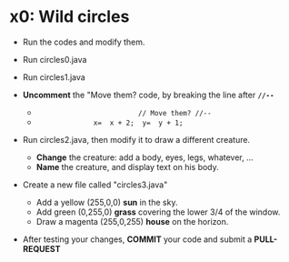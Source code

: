 # x0:  Wild circles

* Run the codes and modify them.
 * Run circles0.java

 * Run circles1.java
  * __Uncomment__ the "Move them? code, by breaking the line after __`//--`__
    * `                         // Move them? //--`
    * `              x=  x + 2;  y=  y + 1;`

 * Run circles2.java, then modify it to draw a different creature.
    * __Change__ the creature:  add a body, eyes, legs, whatever, ...
    * __Name__ the creature, and display text on his body.
    
* Create a new file called "circles3.java"
    * Add a yellow (255,0,0) __sun__ in the sky.
    * Add green (0,255,0) __grass__ covering the lower 3/4 of the window.
    * Draw a magenta (255,0,255) __house__ on the horizon.

* After testing your changes, __COMMIT__ your code and submit a __PULL-REQUEST__
